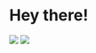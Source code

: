 # Hey there! #
<img src="https://komarev.com/ghpvc/?username=catlinman&style=flat-square&label&label=Profile+Views">
<img src="https://github-readme-stats.vercel.app/api?username=catlinman&show_icons=true&include_all_commits=true&count_private=true">
